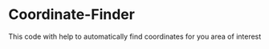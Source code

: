 # Coordinate-Finder
This code with help to automatically find coordinates for you area of interest 
